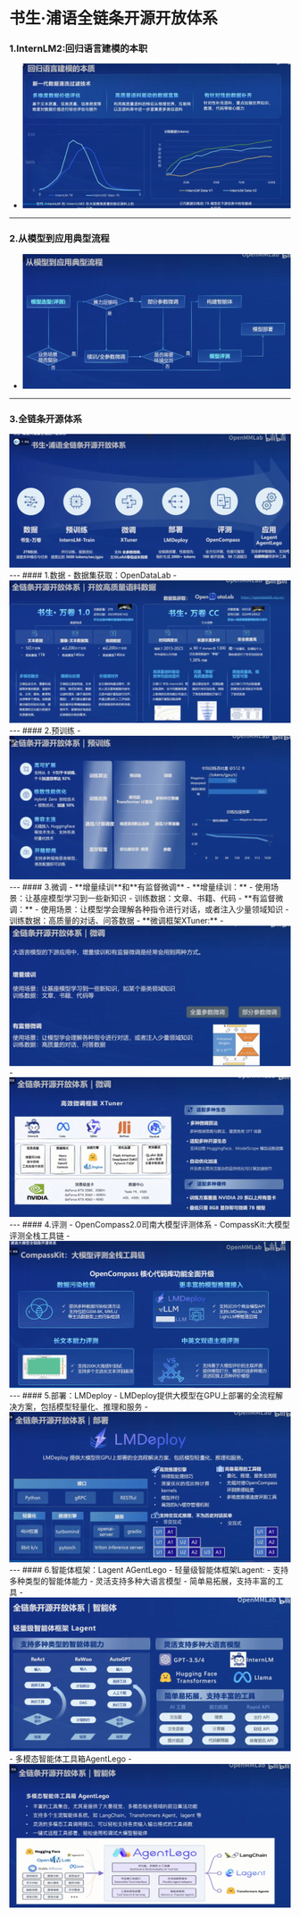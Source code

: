 # 书生·浦语全链条开源开放体系

### 1.InternLM2:回归语言建模的本职
- <img src="images/hw0110.png">
---
### 2.从模型到应用典型流程
- <img src="images/hw0111.png">
---
### 3.全链条开源体系
<img src="images/hw0101.png">
---
#### 1.数据
- 数据集获取：OpenDataLab
- <img src="images/hw0102.png">
---
#### 2.预训练
- <img src="images/hw0103.png">
---
#### 3.微调
- **增量续训**和**有监督微调**
- **增量续训：**
  - 使用场景：让基座模型学习到一些新知识
  - 训练数据：文章、书籍、代码
- **有监督微调：**
  - 使用场景：让模型学会理解各种指令进行对话，或者注入少量领域知识
  - 训练数据：高质量的对话、问答数据
- **微调框架XTuner:**
- <img src="images/hw0104.png">
- <img src="images/hw0105.png">
---
#### 4.评测
- OpenCompass2.0司南大模型评测体系
- CompassKit:大模型评测全栈工具链
- <img src="images/hw0109.png">
---
#### 5.部署：LMDeploy
- LMDeploy提供大模型在GPU上部署的全流程解决方案，包括模型轻量化、推理和服务
- <img src="images/hw0106.png">
---
#### 6.智能体框架：Lagent AGentLego
- 轻量级智能体框架Lagent:
  - 支持多种类型的智能体能力
  - 灵活支持多种大语言模型
  - 简单易拓展，支持丰富的工具
- <img src="images/hw0107.png">
- 多模态智能体工具箱AgentLego
- <img src="images/hw0108.png">
